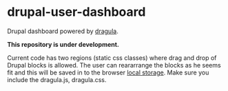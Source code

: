 # drupal-user-dashboard
Drupal dashboard powered by [dragula](https://github.com/bevacqua/dragula).

**This repository is under development.**

Current code has two regions (static css classes) where drag and drop of Drupal blocks is allowed.
The user can reararrange the blocks as he seems fit and this will be saved in to the browser [local storage](http://caniuse.com/#feat=namevalue-storage). Make sure you include the dragula.js, dragula.css.

